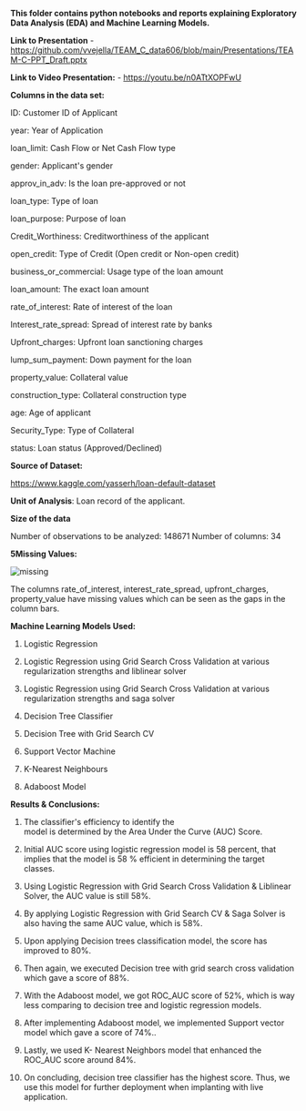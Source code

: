 **This folder contains python notebooks and reports explaining Exploratory Data Analysis (EDA) and Machine Learning Models.**

**Link to Presentation** - https://github.com/vvejella/TEAM_C_data606/blob/main/Presentations/TEAM-C-PPT_Draft.pptx

**Link to Video Presentation:** - https://youtu.be/n0ATtXOPFwU

**Columns in the data set:**

ID: Customer ID of Applicant

year: Year of Application

loan_limit: Cash Flow or Net Cash Flow type

gender: Applicant's gender

approv_in_adv: Is the loan pre-approved or not

loan_type: Type of loan

loan_purpose: Purpose of loan

Credit_Worthiness: Creditworthiness of the applicant

open_credit: Type of Credit (Open credit or Non-open credit)

business_or_commercial: Usage type of the loan amount

loan_amount: The exact loan amount

rate_of_interest: Rate of interest of the loan

Interest_rate_spread: Spread of interest rate by banks

Upfront_charges: Upfront loan sanctioning charges

lump_sum_payment: Down payment for the loan

property_value: Collateral value

construction_type: Collateral construction type

age: Age of applicant

Security_Type: Type of Collateral

status: Loan status (Approved/Declined)

**Source of Dataset:**

https://www.kaggle.com/yasserh/loan-default-dataset

**Unit of Analysis**: Loan record of the applicant.

**Size of the data**

Number of observations to be analyzed: 148671
Number of columns: 34

**5Missing Values:** 

![missing](https://user-images.githubusercontent.com/91147579/155860766-18c68d22-bfd4-4037-ad77-cf45e0970ee9.JPG)

The columns rate_of_interest, interest_rate_spread, upfront_charges, property_value have missing values which can be seen as the gaps in the column bars.



**Machine Learning Models Used:**

1) Logistic Regression

2) Logistic Regression using Grid Search Cross Validation at various regularization strengths and liblinear solver

3) Logistic Regression using Grid Search Cross Validation at various regularization strengths and saga solver

4) Decision Tree Classifier

5) Decision Tree with Grid Search CV

6) Support Vector Machine

7) K-Nearest Neighbours

8) Adaboost Model


**Results & Conclusions:**

1) The classifier's efficiency to identify the model is determined by the Area Under the Curve (AUC) Score.

2) Initial AUC score using logistic regression model is 58 percent, that implies that the model is 58 % efficient in determining the target classes.

3) Using Logistic Regression with Grid Search Cross Validation & Liblinear Solver, the AUC value is still 58%.

4) By applying Logistic Regression with Grid Search CV & Saga Solver is also having the same AUC value, which  is 58%.

5) Upon applying Decision trees classification model, the score has improved to 80%.

6) Then again, we executed Decision tree with grid search cross validation which gave a score of 88%.

7) With the Adaboost model, we got ROC_AUC score of 52%, which is way less comparing to decision tree and logistic regression models.

8) After implementing Adaboost model, we implemented Support vector model which gave a score of 74%..

9) Lastly, we used K- Nearest Neighbors model that enhanced the ROC_AUC score around 84%.

10) On concluding, decision tree classifier has the highest score. Thus, we use this model for further deployment when implanting with live application.

